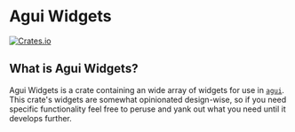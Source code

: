 # Agui Widgets

[![Crates.io](https://img.shields.io/crates/v/agui_widgets?style=flat-square&logo=rust)](https://crates.io/crates/agui_widgets)

## What is Agui Widgets?

Agui Widgets is a crate containing an wide array of widgets for use in [`agui`](https://crates.io/crates/agui). This crate's widgets are somewhat opinionated design-wise, so if you need specific functionality feel free to peruse and yank out what you need until it develops further.